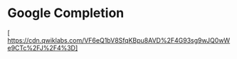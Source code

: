 # Google Completion 

[ https://cdn.qwiklabs.com/VF6eQ1bV8SfqKBpu8AVD%2F4G93sg9wJQ0wWe9CTc%2FJ%2F4%3D]